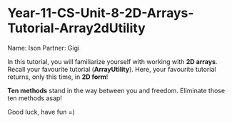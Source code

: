 # Year-11-CS-Unit-8-2D-Arrays-Tutorial-Array2dUtility

Name: Ison
Partner: Gigi

In this tutorial, you will familiarize yourself with working with <b>2D arrays</b>. Recall your favourite tutorial (<b>ArrayUtility</b>). Here, your favourite tutorial returns, only this time, in <b>2D form</b>! 

<b>Ten methods</b> stand in the way between you and freedom. Eliminate those ten methods asap!

Good luck, have fun =)

